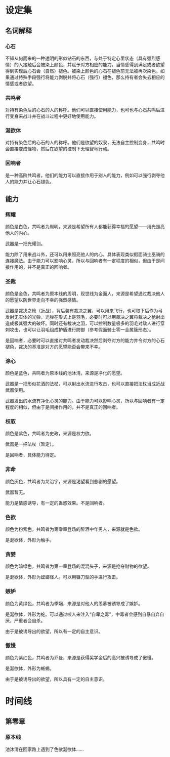 # 设定集

## 名词解释

### 心石

不知从何而来的一种透明的形似钻石的东西，与处于特定心里状态（具有强烈感情）的人接触后会被染上颜色，并赋予对方相应的能力。当情感得到满足或者欲望得到实现后心石会（自然）褪色。被染上颜色的心石在褪色前无法被再次染色。如果通过特殊手段强行将能力剥脱并将心石（强行）褪色，那么持有者会失去相应的情感或者欲望。

### 共鸣者

对持有染色后的心石的人的称呼。他们可以直接使用能力，也可也与心石共鸣后进行变身来战斗并在战斗过程中更好地使用能力。

### 涎欲体

对持有染色后的心石的人的称呼。他们是欲望的奴隶，无法自主控制变身，共鸣时会直接变成怪物，然后在欲望的控制下无理智地行动。

### 回响者

是一种高阶共鸣者，他们的能力可以直接作用于别人的能力，例如可以强行剥夺他人的能力并让心石褪色。

## 能力

### 辉耀

颜色是白色，共鸣者为周明，来源是希望所有人都能获得幸福的愿望——用光照亮他人的内心。

武器是一把光耀剑。

能力除了用来战斗外，还可以用来照亮他人的内心，具体表现类似假面骑士巫骑的连接魔法。由于能力可以影响心灵，所以与回响者有一定程度的相似，但由于是间接作用的，并不是真正的回响者。

### 圣裁

颜色是金色，共鸣者为原本线的周明，现世线为金面人，来源是希望通过裁决他人的愿望以防世界走向不幸的强烈感情。

武器是裁决之枪（近战），背后装有裁决之翼，可以用来飞行，也可取下后作为弓发射无实体的光弹，光弹在形式上是羽毛，必要时可以用裁决之翼将裁决之枪射出造成极其强大的破坏。同时还有裁决之羽，可以控制数量极多的羽毛对敌人进行穿刺攻击，也可以让羽毛组成护盾进行防御（参考假面骑士零一金属簇形态）。

是回响者，必要时可以直接对共鸣者发动裁决然后剥夺对方的能力并令对方的心石褪色，裁决的基准是对方的愿望能否会带来不幸。

### 涤心

颜色是蓝色，共鸣者为原本线的池沐清，来源是净化的愿望。

武器是一把形似花洒的法杖，可以射出水流进行攻击，也可以直接把法杖当成近战武器使用。

武器发出的水流有净化心灵的能力。由于能力可以影响心灵，所以与回响者有一定程度的相似，但由于是间接作用的，并不是真正的回响者。

### 权驭

颜色是紫色，共鸣者为史政，来源是权力欲。

武器是一把法杖（暂定）。

是回响者，具体能力待定。

### 非命

颜色灰色，共鸣者为龙治宇，来源是渴望看到悲剧的愿望。

武器暂无。

能力是情感诱导，有一定的蛊惑效果。不是回响者。


### 色欲

颜色为粉紫色，共鸣者为第零章登场的醉酒中年男人，来源就是色欲。

是涎欲体，外形为触手。

### 贪婪

颜色为暗绿色，共鸣者为第一章登场的混混头子，来源是抢夺财物的欲望。

是涎欲体，外形为螳螂怪人。可以用镰刀型的手进行攻击。

### 嫉妒

颜色为黄绿色，共鸣者为季娴，来源是对他人的羡慕被诱导成了嫉妒。

是涎欲体，外形为蛇。可以通过咬人来注入“自卑之毒”，中毒者会感到自暴自弃自厌，严重者会自杀。

由于是被诱导出的欲望，所以有一定的自主意识。

### 傲慢

颜色为紫红色，共鸣者为乔曼，来源是获得奖学金后的高兴被诱导成了傲慢。

是涎欲体，外形为蜥蜴。

由于是被诱导出的欲望，所以具有一定的自主意识。

# 时间线

## 第零章

### 原本线

池沐清在回家路上遇到了色欲涎欲体……
